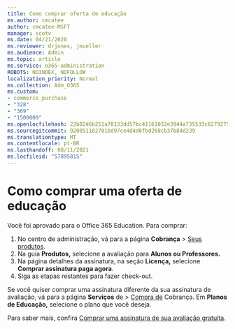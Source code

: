 ```yaml
---
title: Como comprar oferta de educação
ms.author: cmcatee
author: cmcatee-MSFT
manager: scotv
ms.date: 04/21/2020
ms.reviewer: drjones, jmueller
ms.audience: Admin
ms.topic: article
ms.service: o365-administration
ROBOTS: NOINDEX, NOFOLLOW
localization_priority: Normal
ms.collection: Adm_O365
ms.custom:
- commerce_purchase
- "328"
- "369"
- "1500009"
ms.openlocfilehash: 22b82d6b251a70133dd57bc41161032e3944a735533c82792756434325aefe5a
ms.sourcegitcommit: 920051182781bd97ce4d4d6fbd268cb37b84d239
ms.translationtype: MT
ms.contentlocale: pt-BR
ms.lasthandoff: 08/11/2021
ms.locfileid: "57895815"
---
```

# <a name="how-to-purchase-an-education-offer"></a>Como comprar uma oferta de educação

Você foi aprovado para o Office 365 Education. Para comprar:
  
1. No centro de administração, vá para a página **Cobrança** \> [Seus produtos](https://go.microsoft.com/fwlink/p/?linkid=842054).
2. Na guia **Produtos,** selecione a avaliação para **Alunos ou Professores.**
3. Na página detalhes da assinatura, na seção **Licença,** selecione **Comprar assinatura paga agora**.
4. Siga as etapas restantes para fazer check-out.

Se você quiser comprar uma assinatura diferente da sua assinatura de avaliação, vá para a página **Serviços** de \> [Compra de](https://go.microsoft.com/fwlink/p/?linkid=868433) Cobrança. Em **Planos de Educação,** selecione o plano que você deseja.

Para saber mais, confira [Comprar uma assinatura de sua avaliação gratuita](https://docs.microsoft.com/microsoft-365/commerce/try-or-buy-microsoft-365#buy-a-subscription-from-your-free-trial).